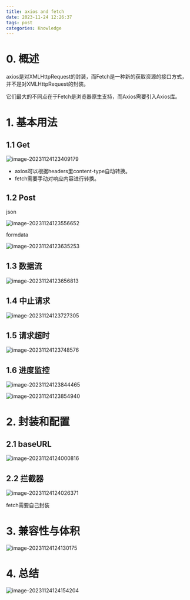 ```yaml
---
title: axios and fetch
date: 2023-11-24 12:26:37
tags: post
categories: Knowledge
---
```


# 0. 概述

axios是对XMLHttpRequest的封装，而Fetch是一种新的获取资源的接口方式，并不是对XMLHttpRequest的封装。

它们最大的不同点在于Fetch是浏览器原生支持，而Axios需要引入Axios库。

# 1. 基本用法

## 1.1 Get

![image-20231124123409179](axios-and-fetch/image-20231124123409179.png)

- axios可以根据headers里content-type自动转换。
- fetch需要手动对响应内容进行转换。

## 1.2 Post

json

![image-20231124123556652](axios-and-fetch/image-20231124123556652.png)

formdata

![image-20231124123635253](axios-and-fetch/image-20231124123635253.png)

## 1.3 数据流

![image-20231124123656813](axios-and-fetch/image-20231124123656813.png)

## 1.4 中止请求

![image-20231124123727305](axios-and-fetch/image-20231124123727305.png)

## 1.5 请求超时

![image-20231124123748576](axios-and-fetch/image-20231124123748576.png)

## 1.6 进度监控

![image-20231124123844465](axios-and-fetch/image-20231124123844465.png)

![image-20231124123854940](axios-and-fetch/image-20231124123854940.png)

# 2. 封装和配置

## 2.1 baseURL

![image-20231124124000816](axios-and-fetch/image-20231124124000816.png)

## 2.2 拦截器

![image-20231124124026371](axios-and-fetch/image-20231124124026371.png)

fetch需要自己封装

# 3. 兼容性与体积

![image-20231124124130175](axios-and-fetch/image-20231124124130175.png)

# 4. 总结

![image-20231124124154204](axios-and-fetch/image-20231124124154204.png)


